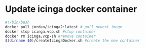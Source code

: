 # Update icinga docker container


```` bash
#!/bin/bash
docker pull jordan/icinga2:latest # pull newest image
docker stop icinga.vcp.sh #stop container
docker rm icinga.vcp-sh #remove container
$(dirname $0)/createIcingaDocker.sh #create the new container
````
